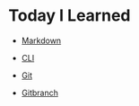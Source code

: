 
# Today I Learned 



- [Markdown](TIL.md/#마크다운-문법-정리)


- [CLI](TIL.md/#cli-문법)

- [Git](TIL.md/#git-bash-개념이해)

- [Gitbranch](TIL.md/#git-branch)

